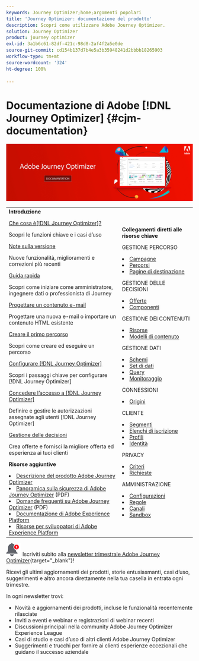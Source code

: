 ```yaml
---
keywords: Journey Optimizer;home;argomenti popolari
title: 'Journey Optimizer: documentazione del prodotto'
description: Scopri come utilizzare Adobe Journey Optimizer.
solution: Journey Optimizer
product: journey optimizer
exl-id: 3a1b6c61-82df-421c-98d8-2af4f2a5e0de
source-git-commit: cd154b137d7b4e5a3b35948241d2bbbb18265903
workflow-type: tm+mt
source-wordcount: '324'
ht-degree: 100%

---
```


# Documentazione di Adobe [!DNL Journey Optimizer] {#cjm-documentation}

![](using/assets/do-not-localize/banner-cjm.jpg)

<table style="table-layout:fixed">
<tr style="border: 0;">
  <td>
    <div><strong>Introduzione</strong>
    </div>
    <p>
    <em></em>
    <p>
    <div>
      <a href="using/start/get-started.md">Che cosa è[!DNL Journey Optimizer]?</a>
    </div>
    <p>Scopri le funzioni chiave e i casi d’uso
    <p>
    <div>
      <a href="using/rn/release-notes.md">Note sulla versione</a>
    </div>
    <p>Nuove funzionalità, miglioramenti e correzioni più recenti
   <p>
    <div>
      <a href="using/start/quick-start.md">Guida rapida</a>
    </div>
    <p>
    Scopri come iniziare come amministratore, ingegnere dati o professionista di Journey
    <p>
    <p>
    <div>
      <a href="using/email/get-started-email-design.md">Progettare un contenuto e-mail</a>
    </div>
    <p>
    Progettare una nuova e-mail o importare un contenuto HTML esistente
    <p>
    <div>
    <a href="using/building-journeys/journeys-uc.md">Creare il primo percorso</a>
    </div>
    <p>Scopri come creare ed eseguire un percorso
    <p>
    <div>
    <a href="using/configuration/get-started-configuration.md">Configurare [!DNL Journey Optimizer]</a>
    </div>
    <p>Scopri i passaggi chiave per configurare [!DNL Journey Optimizer]
    <p>
    <div>
    <a href="using/administration/permissions-overview.md">Concedere l’accesso a [!DNL Journey Optimizer]</a>
    </div>
    <p>Definire e gestire le autorizzazioni assegnate agli utenti [!DNL Journey Optimizer]
    <p>
    <div>
    <a href="using/offers/get-started/starting-offer-decisioning.md">Gestione delle decisioni</a>
    </div>
    <p>Crea offerte e fornisci la migliore offerta ed esperienza ai tuoi clienti
    <p>
    <p>
    <div><strong>Risorse aggiuntive</strong>
    </div>
    <p>
    <p>
    <div>
    <li>
      <a href="https://helpx.adobe.com/it/legal/product-descriptions/adobe-journey-optimizer.html" target="_blank">Descrizione del prodotto Adobe Journey Optimizer</a>
    </li>
    </div>
    <div>
    <li>
      <a href="https://www.adobe.com/content/dam/cc/en/security/pdfs/AJO_SecurityOverview.pdf" target="_blank">Panoramica sulla sicurezza di Adobe Journey Optimizer</a> (PDF)
    </li>
    </div>
    <div>
    <li>
      <a href="https://experienceleague.adobe.com/docs/journey-optimizer/assets/AJO-FAQ.pdf" target="_blank">Domande frequenti su Adobe Journey Optimizer</a> (PDF)
    </li>
    </div>
    <div>
    <li>
      <a href="https://experienceleague.adobe.com/docs/experience-platform/landing/home.html?lang=it" target="_blank">Documentazione di Adobe Experience Platform </a>
    </li>
    </div>
    <div>
      <li>
      <a href="https://www.adobe.com/it/experience-platform/documentation-and-developer-resources.html" target="_blank">Risorse per sviluppatori di Adobe Experience Platform</a>
    </li>
    </div>
  </td>
   <td>
   <div><strong>Collegamenti diretti alle risorse chiave</strong>
    </div>
    <p>
    <em></em>
    <p>
    <p>GESTIONE PERCORSO</p>
    <li>
      <a href="using/campaigns/get-started-with-campaigns.md">Campagne</a>
    </li>
        <li>
      <a href="using/building-journeys/journey-gs.md">Percorsi</a>
    </li>
    <li>
      <a href="using/landing-pages/get-started-lp.md">Pagine di destinazione</a>
    </li>
    <p>
    <p>GESTIONE DELLE DECISIONI</p>
    <li>
      <a href="using/offers/get-started/starting-offer-decisioning.md">Offerte</a>
    </li>
     <li>
      <a href="using/offers/offer-library/key-steps.md">Componenti</a>
    </li>
    <p>
    <p>GESTIONE DEI CONTENUTI</p>
    <li>
      <a href="using/email/assets-essentials.md">Risorse</a>
    </li>
    <li>
      <a href="using/email/content-templates.md">Modelli di contenuto</a>
    </li>
    <p>
    <p>GESTIONE DATI</p>
    <li>
      <a href="using/data/get-started-schemas.md">Schemi</a>
    </li>
     <li>
      <a href="using/data/get-started-datasets.md">Set di dati</a>
    </li>
        <li>
      <a href="using/data/get-started-queries.md">Query</a>
    </li>
     <li>
      <a href="https://experienceleague.adobe.com/docs/experience-platform/ingestion/quality/monitor-data-ingestion.html?lang=it" target="_blank">Monitoraggio</a>
    </li>
    <p>
    <p>CONNESSIONI</p>
    <li>
      <a href="using/start/get-started-sources.md">Origini</a>
    </li>
    <p>
    <p>CLIENTE</p>
    <li>
      <a href="using/segment/about-segments.md">Segmenti</a>
    </li>
    </li>
    <li>
      <a href="using/landing-pages/subscription-list.md">Elenchi di iscrizione</a>
    </li>     
    <li>
      <a href="using/segment/get-started-profiles.md">Profili</a>
    </li>
    <li>
      <a href="using/segment/get-started-identity.md">Identità</a>
    </li>
    <p>
    <p>PRIVACY</p>
    <li>
      <a href="https://experienceleague.adobe.com/docs/experience-platform/privacy/home.html?lang=it" target="_blank">Criteri</a>
    </li>
    <li>
      <a href="https://experienceleague.adobe.com/docs/experience-platform/privacy/ui/user-guide.html?lang=it"target="_blank">Richieste</a>
    </li>
    <p>
    <p>AMMINISTRAZIONE</p>
    <li>
      <a href="using/configuration/about-data-sources-events-actions.md">Configurazioni </a>
    </li>
    <li>
      <a href="using/configuration/frequency-rules.md">Regole</a>
    </li>
    <li>
      <a href="using/configuration/get-started-configuration.md">Canali</a>
    </li>
     <li>
      <a href="using/administration/sandboxes.md">Sandbox</a>
    </li>
  </td>
</tr>
</table>


![Newsletter](using/assets/do-not-localize/nl-icon.png) Iscriviti subito alla [newsletter trimestrale Adobe Journey Optimizer](https://www.adobe.com/subscription/Adobe_Journey_Optimizer_NL.html){target="_blank"}!

Ricevi gli ultimi aggiornamenti dei prodotti, storie entusiasmanti, casi d’uso, suggerimenti e altro ancora direttamente nella tua casella in entrata ogni trimestre.

In ogni newsletter trovi:
* Novità e aggiornamenti dei prodotti, incluse le funzionalità recentemente rilasciate
* Inviti a eventi e webinar e registrazioni di webinar recenti
* Discussioni principali nella community Adobe Journey Optimizer Experience League
* Casi di studio e casi d’uso di altri clienti Adobe Journey Optimizer
* Suggerimenti e trucchi per fornire ai clienti esperienze eccezionali che guidano il successo aziendale